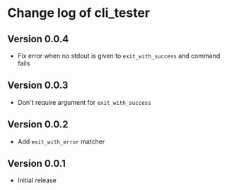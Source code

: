 # Change log of cli_tester

## Version 0.0.4

* Fix error when no stdout is given to `exit_with_success` and command fails

## Version 0.0.3

* Don't require argument for `exit_with_success`

## Version 0.0.2

* Add `exit_with_error` matcher

## Version 0.0.1

* Initial release
